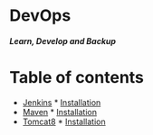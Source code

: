 # DevOps
#### _Learn, Develop and Backup_
Table of contents
=================
<!--ts-->
   * [Jenkins](https://github.com/maheshkn400/DevOps/tree/master/Jenkins)
    * [Installation](https://github.com/maheshkn400/DevOps/blob/master/Jenkins/Jenkins_installation.md)
   * [Maven](https://github.com/maheshkn400/DevOps/tree/master/Maven)
    * [Installation](https://github.com/maheshkn400/DevOps/blob/master/Maven/Maven_installation.md)
   * [Tomcat8](https://github.com/maheshkn400/DevOps/tree/master/Tomcat8)
    * [Installation](https://github.com/maheshkn400/DevOps/blob/master/Tomcat8/tomcat8_installation.md)
<!--te-->
